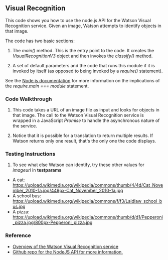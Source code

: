 ## Visual Recognition

This code shows you how to use the node.js API for the Watson Visual Recognition service. Given an image, Watson attempts to 
identify objects in that image.

The code has two basic sections: 

1. The *main()* method. This is the entry point to the code. It creates the *VisualRecognitionV3* object and then invokes 
the *classify()* method.

2. A set of default parameters and the code that runs this module if it is invoked by itself (as opposed to being invoked 
by a *require()* statement).

See the [Node.js documentation](https://nodejs.org/api/modules.html#modules_accessing_the_main_module) for more information 
on the implications of the *require.main === module* statement.

### Code Walkthrough
1. This code takes a URL of an image file as input and looks for objects in that image. The call to the Watson 
Visual Recognition service is wrapped in a JavaScript *Promise* to handle the asynchronous nature of the service. 

2. Notice that it is possible for a translation to return multiple results. If Watson returns only one result, that's the only 
one the code displays. 

### Testing Instructions

1. To see what else Watson can identify, try these other values for *imageurl* in **testparams**
* A cat: https://upload.wikimedia.org/wikipedia/commons/thumb/4/4d/Cat_November_2010-1a.jpg/449px-Cat_November_2010-1a.jpg
* A school bus: https://upload.wikimedia.org/wikipedia/commons/f/f3/Laidlaw_school_bus.jpg
* A pizza: https://upload.wikimedia.org/wikipedia/commons/thumb/d/d1/Pepperoni_pizza.jpg/800px-Pepperoni_pizza.jpg


### Reference 
* [Overview of the Watson Visual Recognition service](https://www.ibm.com/watson/developercloud/doc/visual-recognition/index.html)
* [Github repo for the NodeJS API for more information.](https://github.com/watson-developer-cloud/node-sdk)
    
